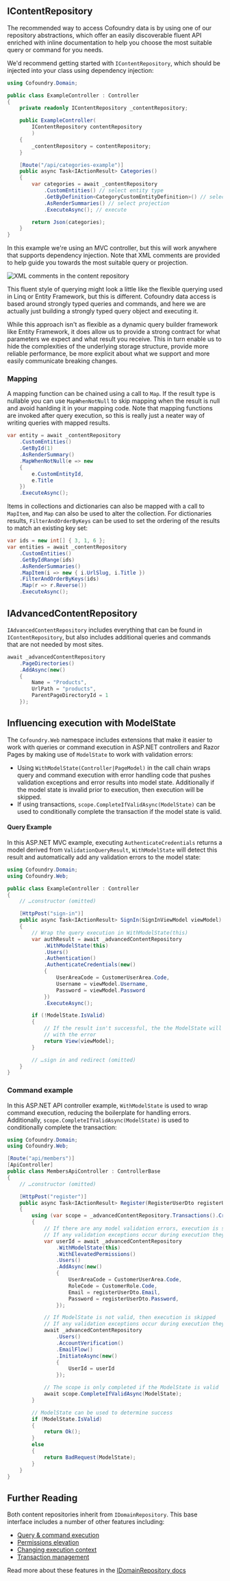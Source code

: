 ## IContentRepository

The recommended way to access Cofoundry data is by using one of our repository abstractions, which offer an easily discoverable fluent API enriched with inline documentation to help you choose the most suitable query or command for you needs. 

We'd recommend getting started with `IContentRepository`, which should be injected into your class using dependency injection:

```csharp
using Cofoundry.Domain;

public class ExampleController : Controller
{
    private readonly IContentRepository _contentRepository;

    public ExampleController(
        IContentRepository contentRepository
        )
    {
        _contentRepository = contentRepository;
    }

    [Route("/api/categories-example")]
    public async Task<IActionResult> Categories()
    {
        var categories = await _contentRepository
            .CustomEntities() // select entity type
            .GetByDefinition<CategoryCustomEntityDefinition>() // select query type
            .AsRenderSummaries() // select projection
            .ExecuteAsync(); // execute

        return Json(categories);
    }
}
```

In this example we're using an MVC controller, but this will work anywhere that supports dependency injection. Note that XML comments are provided to help guide you towards the most suitable query or projection.

![XML comments in the content repository](images/content-repository-xml-comments.png)

This fluent style of querying might look a little like the flexible querying used in Linq or Entity Framework, but this is different. Cofoundry data access is based around strongly typed queries and commands, and here we are actually just building a strongly typed query object and executing it.

While this approach isn't as flexible as a dynamic query builder framework like Entity Framework, it does allow us to provide a strong contract for what parameters we expect and what result you receive. This in turn enable us to hide the complexities of the underlying storage structure, provide more reliable performance, be more explicit about what we support and more easily communicate breaking changes.

### Mapping

A mapping function can be chained using a call to `Map`. If the result type is nullable you can use `MapWhenNotNull` to skip mapping when the result is null and avoid hanlding it in your mapping code. Note that mapping functions are invoked after query execution, so this is really just a neater way of writing queries with mapped results.

```csharp
var entity = await _contentRepository
    .CustomEntities()
    .GetById(1)
    .AsRenderSummary()
    .MapWhenNotNull(e => new
    {
        e.CustomEntityId,
        e.Title
    })
    .ExecuteAsync();
```

Items in collections and dictionaries can also be mapped with a call to `MapItem`, and `Map` can also be used to alter the collection. For dictionaries results, `FilterAndOrderByKeys` can be used to set the ordering of the results to match an existing key set:

```csharp
var ids = new int[] { 3, 1, 6 };
var entities = await _contentRepository
    .CustomEntities()
    .GetByIdRange(ids)
    .AsRenderSummaries()
    .MapItem(i => new { i.UrlSlug, i.Title })
    .FilterAndOrderByKeys(ids)
    .Map(r => r.Reverse())
    .ExecuteAsync();
```

## IAdvancedContentRepository

`IAdvancedContentRepository` includes everything that can be found in `IContentRepository`, but also includes additional queries and commands that are not needed by most sites.

```csharp
await _advancedContentRepository
    .PageDirectories()
    .AddAsync(new()
    {
        Name = "Products",
        UrlPath = "products",
        ParentPageDirectoryId = 1
    });
```

## Influencing execution with ModelState

The `Cofoundry.Web` namespace includes extensions that make it easier to work with queries or command execution in ASP.NET controllers and Razor Pages by making use of `ModelState` to work with validation errors:

- Using `WithModelState(Controller|PageModel)` in the call chain wraps query and command execution with error handling code that pushes validation exceptions and error results into model state. Additionally if the model state is invalid prior to execution, then execution will be skipped.
- If using transactions, `scope.CompleteIfValidAsync(ModelState)` can be used to conditionally complete the transaction if the model state is valid.

#### Query Example

In this ASP.NET MVC example, executing `AuthenticateCredentials` returns a model derived from `ValidationQueryResult`, `WithModelState` will detect this result and automatically add any validation errors to the model state:

```csharp
using Cofoundry.Domain;
using Cofoundry.Web;

public class ExampleController : Controller
{
    // …constructor (omitted)

    [HttpPost("sign-in")]
    public async Task<IActionResult> SignIn(SignInViewModel viewModel)
    {
        // Wrap the query execution in WithModelState(this)
        var authResult = await _advancedContentRepository
            .WithModelState(this)
            .Users()
            .Authentication()
            .AuthenticateCredentials(new()
            {
                UserAreaCode = CustomerUserArea.Code,
                Username = viewModel.Username,
                Password = viewModel.Password
            })
            .ExecuteAsync();

        if (!ModelState.IsValid)
        {
            // If the result isn't successful, the the ModelState will be populated
            // with the error
            return View(viewModel);
        }

        // …sign in and redirect (omitted)
    }
}
```

### Command example

In this ASP.NET API controller example, `WithModelState` is used to wrap command execution, reducing the boilerplate for handling errors. Additionally, `scope.CompleteIfValidAsync(ModelState)` is used to conditionally complete the transaction:

```csharp
using Cofoundry.Domain;
using Cofoundry.Web;

[Route("api/members")]
[ApiController]
public class MembersApiController : ControllerBase
{
    // …constructor (omitted)

    [HttpPost("register")]
    public async Task<IActionResult> Register(RegisterUserDto registerUserDto)
    {
        using (var scope = _advancedContentRepository.Transactions().CreateScope())
        {
            // If there are any model validation errors, execution is skipped
            // If any validation exceptions occur during execution they are added to model state
            var userId = await _advancedContentRepository
                .WithModelState(this)
                .WithElevatedPermissions()
                .Users()
                .AddAsync(new()
                {
                    UserAreaCode = CustomerUserArea.Code,
                    RoleCode = CustomerRole.Code,
                    Email = registerUserDto.Email,
                    Password = registerUserDto.Password,
                });

            // If ModelState is not valid, then execution is skipped
            // If any validation exceptions occur during execution they are added to model state
            await _advancedContentRepository
                .Users()
                .AccountVerification()
                .EmailFlow()
                .InitiateAsync(new()
                {
                    UserId = userId
                });

            // The scope is only completed if the ModelState is valid
            await scope.CompleteIfValidAsync(ModelState);
        }

        // ModelState can be used to determine success
        if (ModelState.IsValid)
        {
            return Ok();
        }
        else
        {
            return BadRequest(ModelState);
        }
    }
}
```

## Further Reading

Both content repositories inherit from `IDomainRepository`. This base interface includes a number of other features including:

- [Query & command execution](/framework/data-access/idomainrepository#executing-queries-and-commands)
- [Permissions elevation](/framework/data-access/idomainrepository#elevating-permissions)
- [Changing execution context](/framework/data-access/idomainrepository#changing-context)
- [Transaction management](/framework/data-access/idomainrepository#transactions)

Read more about these features in the [IDomainRepository docs](/framework/data-access/idomainrepository)